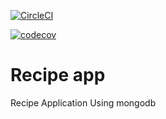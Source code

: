 [![CircleCI](https://circleci.com/gh/KostNik/recipe/tree/mongo.svg?style=svg)](https://circleci.com/gh/KostNik/recipe/tree/mongo)

[![codecov](https://codecov.io/gh/KostNik/recipe/branch/mongo/graph/badge.svg)](https://codecov.io/gh/KostNik/recipe/tree/mongo)

# Recipe app
Recipe Application Using mongodb
